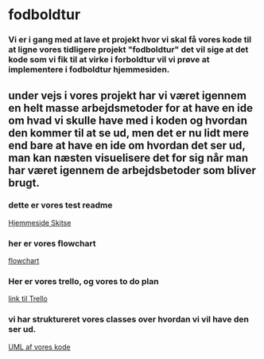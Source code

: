 # fodboldtur 

### Vi er i gang med at lave et projekt hvor vi skal få vores kode til at ligne vores tidligere projekt "fodboldtur" det vil sige at det kode som vi fik til at virke i forboldtur vil vi prøve at implementere i fodboldtur hjemmesiden.

## under vejs i vores projekt har vi været igennem en helt masse arbejdsmetoder for at have en ide om hvad vi skulle have med i koden og hvordan den kommer til at se ud, men det er nu lidt mere end bare at have en ide om hvordan det ser ud, man kan næsten visuelisere det for sig når man har været igennem de arbejdsbetoder som bliver brugt.


### dette er vores test readme
[Hjemmeside Skitse](assets/img/Git.jpg)

### her er vores flowchart
[flowchart](assets/img/Flowchart.betaling.png)

### Her er vores trello, og vores to do plan
[link til Trello](https://trello.com/b/13VpV6lW/fodboldtur)
### vi har struktureret vores classes over hvordan vi vil have den ser ud.

[UML af vores kode](assets/img/UML.png)

